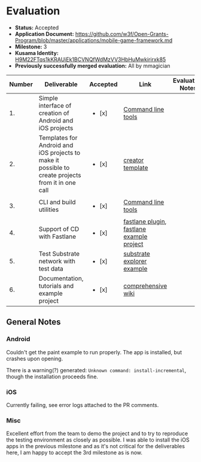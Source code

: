 # Evaluation

- **Status:** Accepted
- **Application Document:** https://github.com/w3f/Open-Grants-Program/blob/master/applications/mobile-game-framework.md
- **Milestone:** 3
- **Kusama Identity:** [H9M22FTqs1kKRAUiEk1BCVNQfWdMzVV3HbHuMwkirirxk85](https://polkascan.io/pre/kusama/account/H9M22FTqs1kKRAUiEk1BCVNQfWdMzVV3HbHuMwkirirxk85)
- **Previously successfully merged evaluation:** All by mmagician

| Number | Deliverable                                                                                       | Accepted               | Link                                                                                                                                                                | Evaluation Notes |
| ------ | ------------------------------------------------------------------------------------------------- | ---------------------- | ------------------------------------------------------------------------------------------------------------------------------------------------------------------- | ---------------- |
| 1.     | Simple interface of creation of Android and iOS projects                                          | <ul><li>[x] </li></ul> | [Command line tools](https://github.com/creator-rs/creator/wiki/Command-line-tool)                                                                                  |                  |
| 2.     | Templates for Android and iOS projects to make it possible to create projects from it in one call | <ul><li>[x] </li></ul> | [creator template](https://github.com/creator-rs/creator-templates)                                                                                                 |                  |
| 3.     | CLI and build utilities                                                                           | <ul><li>[x] </li></ul> | [Command line tools](https://github.com/creator-rs/creator/wiki/Command-line-tool)                                                                                  |                  |
| 4.     | Support of CD with Fastlane                                                                       | <ul><li>[x] </li></ul> | [fastlane plugin](https://github.com/creator-rs/fastlane-plugin), [fastlane example project](https://github.com/creator-rs/creator-templates/tree/fastlane-example) |                  |
| 5.     | Test Substrate network with test data                                                             | <ul><li>[x] </li></ul> | [substrate explorer example](https://github.com/creator-rs/creator/tree/v0.4.1/examples/explorer)                                                                   |                  |
| 6.     | Documentation, tutorials and example project                                                      | <ul><li>[x] </li></ul> | [comprehensive wiki](https://github.com/creator-rs/creator/wiki)                                                                                                    |                  |

## General Notes

### Android

Couldn't get the paint example to run properly. The app is installed, but crashes upon opening.

There is a warning(?) generated: `Unknown command: install-incremental`, though the installation proceeds fine.

### iOS

Currently failing, see error logs attached to the PR comments.

### Misc

Excellent effort from the team to demo the project and to try to reproduce the testing environment as closely as possible. I was able to install the iOS apps in the previous milestone and as it's not critical for the deliverables here, I am happy to accept the 3rd milestone as is now.
